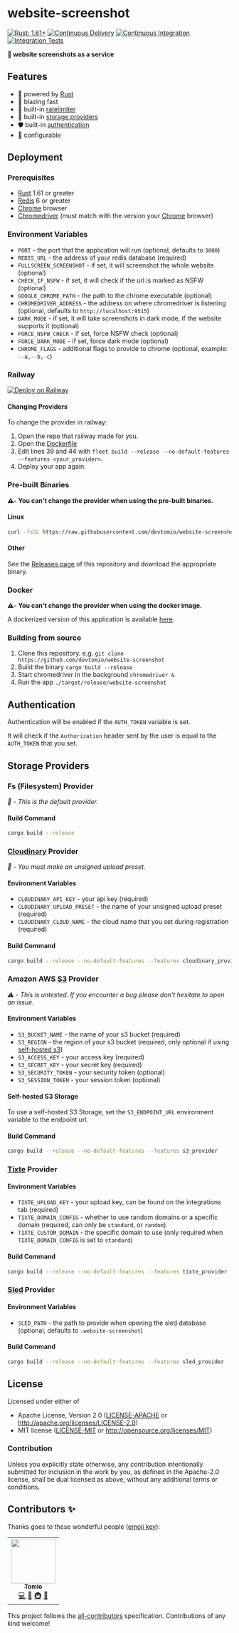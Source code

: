 # website-screenshot

[![Rust: 1.61+](https://img.shields.io/badge/rust-1.61+-93450a)](https://blog.rust-lang.org/2022/05/19/Rust-1.61.0.html)
[![Continuous Delivery](https://github.com/devtomio/website-screenshot/actions/workflows/continuous-delivery.yml/badge.svg)](https://github.com/devtomio/website-screenshot/actions/workflows/continuous-delivery.yml)
[![Continuous Integration](https://github.com/devtomio/website-screenshot/actions/workflows/continuous-integration.yml/badge.svg)](https://github.com/devtomio/website-screenshot/actions/workflows/continuous-integration.yml)
[![Integration Tests](https://github.com/devtomio/website-screenshot/actions/workflows/integration-tests.yml/badge.svg)](https://github.com/devtomio/website-screenshot/actions/workflows/integration-tests.yml)

**📸 website screenshots as a service**

## Features

- 💫 powered by [Rust]
- 🚀 blazing fast
- 👮​​​‍‍​ built-in [ratelimiter](https://github.com/antifuchs/governor)
- 👜 built-in [storage providers](#storage-providers)
- 🛡️ built-in [authentication](#authentication)
- 🗼 configurable

## Deployment

### Prerequisites

- [Rust] 1.61 or greater
- [Redis] 6 or greater
- [Chrome] browser
- [Chromedriver] (must match with the version your [Chrome] browser)

### Environment Variables

- `PORT` - the port that the application will run (optional, defaults to `3000`)
- `REDIS_URL` - the address of your redis database (required)
- `FULLSCREEN_SCREENSHOT` - if set, it will screenshot the whole website (optional)
- `CHECK_IF_NSFW` - if set, it will check if the url is marked as NSFW (optional)
- `GOOGLE_CHROME_PATH` - the path to the chrome executable (optional)
- `CHROMEDRIVER_ADDRESS` - the address on where chromedriver is listening (optional, defaults to `http://localhost:9515`)
- `DARK_MODE` - if set, it will take screenshots in dark mode, if the website supports it (optional)
- `FORCE_NSFW_CHECK` - if set, force NSFW check (optional)
- `FORCE_DARK_MODE` - if set, force dark mode (optional)
- `CHROME_FLAGS` - additional flags to provide to chrome (optional, example: `--a,--b,-c`)

### Railway

[![Deploy on Railway](https://railway.app/button.svg)](https://railway.app/new/template/3ZVgSw?referralCode=tomio)

#### Changing Providers

To change the provider in railway:

1. Open the repo that railway made for you.
2. Open the [Dockerfile](./Dockerfile)
3. Edit lines 39 and 44 with `fleet build --release --no-default-features --features <your_provider>`.
4. Deploy your app again.

### Pre-built Binaries

**⚠️- You can't change the provider when using the pre-built binaries.**

#### Linux

```sh
curl -fsSL https://raw.githubusercontent.com/devtomio/website-screenshot/main/install.sh
```

#### Other

See the [Releases page](https://github.com/devtomio/website-screenshot/releases) of this repository and download the appropriate binary.

### Docker

**⚠️- You can't change the provider when using the docker image.**

A dockerized version of this application is available [here](https://github.com/devtomio/website-screenshot/pkgs/container/website-screenshot).

### Building from source

1. Clone this repository. e.g. `git clone https://github.com/devtomio/website-screenshot`
2. Build the binary `cargo build --release`
3. Start chromedriver in the background `chromedriver &`
4. Run the app `./target/release/website-screenshot`

## Authentication

Authentication will be enabled if the `AUTH_TOKEN` variable is set.

It will check if the `Authorization` header sent by the user is equal to the `AUTH_TOKEN` that you set.

## Storage Providers

### Fs (Filesystem) Provider

_📝 - This is the default provider._

#### Build Command

```sh
cargo build --release
```

### [Cloudinary] Provider

_📝 - You must make an unsigned upload preset._

#### Environment Variables

- `CLOUDINARY_API_KEY` - your api key (required)
- `CLOUDINARY_UPLOAD_PRESET` - the name of your unsigned upload preset (required)
- `CLOUDINARY_CLOUD_NAME` - the cloud name that you set during registration (required)

#### Build Command

```sh
cargo build --release --no-default-features --features cloudinary_provider
```

### Amazon AWS [S3] Provider

_⚠️ - This is untested. If you encounter a bug please don't hesitate to open an issue._

#### Environment Variables

- `S3_BUCKET_NAME` - the name of your s3 bucket (required)
- `S3_REGION` - the region of your s3 bucket (required, only optional if using [self-hosted s3](#self-hosted-s3-storage))
- `S3_ACCESS_KEY` - your access key (required)
- `S3_SECRET_KEY` - your secret key (required)
- `S3_SECURITY_TOKEN` - your security token (optional)
- `S3_SESSION_TOKEN` - your session token (optional)

#### Self-hosted S3 Storage

To use a self-hosted S3 Storage, set the `S3_ENDPOINT_URL` environment variable to the endpoint url.

#### Build Command

```sh
cargo build --release --no-default-features --features s3_provider
```

### [Tixte] Provider

#### Environment Variables

- `TIXTE_UPLOAD_KEY` - your upload key, can be found on the integrations tab (required)
- `TIXTE_DOMAIN_CONFIG` - whether to use random domains or a specific domain (required, can only be `standard`, or `random`)
- `TIXTE_CUSTOM_DOMAIN` - the specific domain to use (only required when `TIXTE_DOMAIN_CONFIG` is set to `standard`)

#### Build Command

```sh
cargo build --release --no-default-features --features tixte_provider
```

### [Sled] Provider

#### Environment Variables

- `SLED_PATH` - the path to provide when opening the sled database (optional, defaults to `.website-screenshot`)

#### Build Command

```sh
cargo build --release --no-default-features --features sled_provider
```

## License

Licensed under either of

- Apache License, Version 2.0 ([LICENSE-APACHE](LICENSE-APACHE) or <http://apache.org/licenses/LICENSE-2.0>)
- MIT license ([LICENSE-MIT](LICENSE-MIT) or <http://opensource.org/licenses/MIT>)

### Contribution

Unless you explicitly state otherwise, any contribution intentionally submitted
for inclusion in the work by you, as defined in the Apache-2.0 license, shall
be dual licensed as above, without any additional terms or conditions.

## Contributors ✨

Thanks goes to these wonderful people ([emoji key](https://allcontributors.org/docs/en/emoji-key)):

<!-- ALL-CONTRIBUTORS-LIST:START - Do not remove or modify this section -->
<!-- prettier-ignore-start -->
<!-- markdownlint-disable -->
<table>
  <tr>
    <td align="center"><a href="https://tomio.codes/"><img src="https://avatars.githubusercontent.com/u/75403863?v=4?s=100" width="100px;" alt=""/><br /><sub><b>Tomio</b></sub></a><br /><a href="https://github.com/devtomio/website-screenshot/commits?author=devtomio" title="Code">💻</a> <a href="https://github.com/devtomio/website-screenshot/commits?author=devtomio" title="Documentation">📖</a> <a href="#infra-devtomio" title="Infrastructure (Hosting, Build-Tools, etc)">🚇</a> <a href="#maintenance-devtomio" title="Maintenance">🚧</a></td>
  </tr>
</table>

<!-- markdownlint-restore -->
<!-- prettier-ignore-end -->

<!-- ALL-CONTRIBUTORS-LIST:END -->

This project follows the [all-contributors](https://github.com/all-contributors/all-contributors) specification. Contributions of any kind welcome!

[Rust]: https://rust-lang.org
[Redis]: https://redis.io
[Chrome]: https://google.com/chrome
[Chromedriver]: https://chromedriver.chromium.org
[Cloudinary]: https://cloudinary.com
[S3]: https://aws.amazon.com/s3
[Tixte]: https://tixte.com
[Sled]: https://sled.rs
